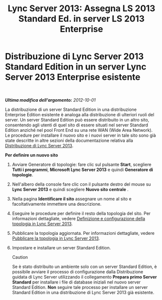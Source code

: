 ﻿---
title: "Lync Server 2013: Assegna LS 2013 Standard Ed. in server LS 2013 Enterprise"
TOCTitle: Distribuzione di Lync Server 2013 Standard Edition in un server Lync Server 2013 Enterprise esistente
ms:assetid: 05ea128d-6c94-49b3-b28b-477367196425
ms:mtpsurl: https://technet.microsoft.com/it-it/library/Gg398112(v=OCS.15)
ms:contentKeyID: 49299557
ms.date: 08/24/2015
mtps_version: v=OCS.15
ms.translationtype: HT
---

# Distribuzione di Lync Server 2013 Standard Edition in un server Lync Server 2013 Enterprise esistente

 

_**Ultima modifica dell'argomento:** 2012-10-01_

La distribuzione di un server Standard Edition in una distribuzione Enterprise Edition esistente è analoga alla distribuzione di ulteriori ruoli del server. Un server Standard Edition può essere distribuito in un altro sito, consentendo agli utenti di quel sito di essere situati nel server Standard Edition anziché nel pool Front End su una rete WAN (Wide Area Network). Le procedure per installare il nuovo sito e i nuovi server in tale sito sono già state descritte in altre sezioni della documentazione relativa alla [Distribuzione di Lync Server 2013](lync-server-2013-deploying-lync-server.md).

**Per definire un nuovo sito**

1.  Avviare Generatore di topologie: fare clic sul pulsante **Start**, scegliere **Tutti i programmi**, **Microsoft Lync Server 2013** e quindi **Generatore di topologie**.

2.  Nell'albero della console fare clic con il pulsante destro del mouse su **Lync Server 2013** e quindi scegliere **Nuovo sito centrale** .

3.  Nella pagina **Identificare il sito** assegnare un nome al sito e facoltativamente immettere una descrizione.

4.  Eseguire le procedure per definire il resto della topologia del sito. Per informazioni dettagliate, vedere [Definizione e configurazione della topologia in Lync Server 2013](lync-server-2013-defining-and-configuring-the-topology.md).

5.  Pubblicare la topologia aggiornata. Per informazioni dettagliate, vedere [Pubblicare la topologia in Lync Server 2013](lync-server-2013-publish-the-topology.md).

6.  Impostare e installare un server Standard Edition.
    
    > [!CAUTION]  
    > Se è stato distribuito un ambiente solo con un server Standard Edition, è possibile avviare il processo di configurazione dalla Distribuzione guidata di Lync Server utilizzando il collegamento <strong>Prepara primo Server Standard</strong> per installare i file di database iniziali nel nuovo server Standard Edition. <strong>Non</strong> seguire tale processo per installare un server Standard Edition in una distribuzione di Lync Server 2013 già esistente.
